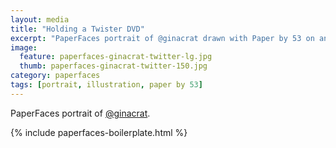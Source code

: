 ```yaml
---
layout: media
title: "Holding a Twister DVD"
excerpt: "PaperFaces portrait of @ginacrat drawn with Paper by 53 on an iPad."
image: 
  feature: paperfaces-ginacrat-twitter-lg.jpg
  thumb: paperfaces-ginacrat-twitter-150.jpg
category: paperfaces
tags: [portrait, illustration, paper by 53]
---
```


PaperFaces portrait of [@ginacrat](http://twitter.com/ginacrat).

{% include paperfaces-boilerplate.html %}